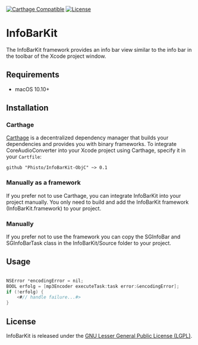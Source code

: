 [![Carthage Compatible](https://img.shields.io/badge/Carthage-compatible-4BC51D.svg?style=flat)](https://github.com/Carthage/Carthage)
[![License](https://img.shields.io/github/license/phisto/InfoBarKit-ObjC.svg)](https://github.com/Phisto//InfoBarKit-ObjC)

# InfoBarKit

The InfoBarKit framework provides an info bar view similar to the info bar in the toolbar of the Xcode project window.


## Requirements

-  macOS 10.10+

  
## Installation

### Carthage

[Carthage](https://github.com/Carthage/Carthage) is a decentralized dependency manager that builds your dependencies and provides you with binary frameworks. To integrate CoreAudioConverter into your Xcode project using Carthage, specify it in your `Cartfile`:

```ogdl
github "Phisto/InfoBarKit-ObjC" ~> 0.1
```

### Manually as a framework

If you prefer not to use Carthage, you can integrate InfoBarKit into your project manually.
You only need to build and add the InfoBarKit framework (InfoBarKit.framework) to your project. 

### Manually

If you prefer not to use the framework you can copy the SGInfoBar and SGInfoBarTask class in the InfoBarKit/Source folder to your project.


## Usage

```objectivec

NSError *encodingError = nil;
BOOL erfolg = [mp3Encoder executeTask:task error:&encodingError];
if (!erfolg) {
    <#// handle failure...#>
}

```


## License

InfoBarKit is released under the [GNU Lesser General Public License (LGPL)](https://www.gnu.org/licenses/). 

